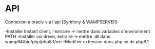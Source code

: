 # API
Connexion  a oracle via l'api (Symfony & WAMPSERVER):

-Installer Instant client, l'extraire -> mettre dans variables d'environment PATH
-Installer oci driver, extraire -> mettre .dll dans wamp64/bin/php/php8.1/ext
-Modifier extension dans php.ini de php8.1
